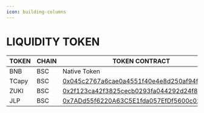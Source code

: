 ```yaml
---
icon: building-columns
---
```


# LIQUIDITY TOKEN



<table><thead><tr><th width="104.4296875">TOKEN</th><th width="79.828125">CHAIN</th><th>TOKEN CONTRACT </th></tr></thead><tbody><tr><td>BNB</td><td>BSC</td><td>Native Token</td></tr><tr><td>TCapy</td><td>BSC</td><td><a href="https://bscscan.com/token/0x045c2767a6cae0a4551f40e4e8d250af94fe056b">0x045c2767a6cae0a4551f40e4e8d250af94fe056b</a></td></tr><tr><td>ZUKI</td><td>BSC</td><td><a href="https://bscscan.com/token/0x2f123ca42f3825cecb0293fa044292d24f8cbb51">0x2f123ca42f3825cecb0293fa044292d24f8cbb51</a></td></tr><tr><td>JLP</td><td>BSC</td><td><a href="https://bscscan.com/token/0x7add55f6220a63c5e1fda057efdf5600c02ddf3f">0x7ADd55f6220A63C5E1fda057EfDf5600c02dDF3F</a></td></tr></tbody></table>

